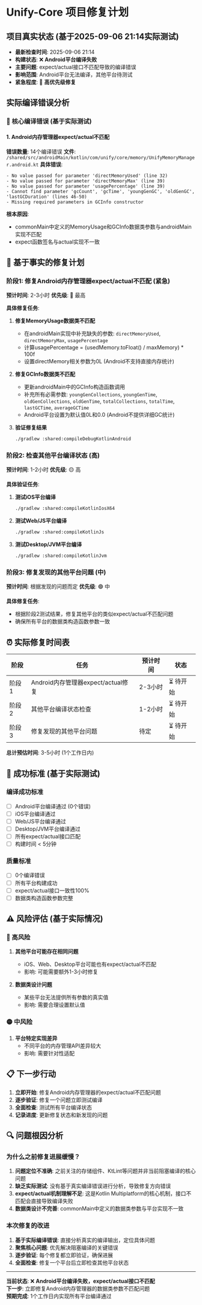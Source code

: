 # Unify-Core 项目修复计划

## 项目真实状态 (基于2025-09-06 21:14实际测试)
- **最新检查时间**: 2025-09-06 21:14
- **构建状态**: ❌ **Android平台编译失败**
- **主要问题**: expect/actual接口不匹配导致的编译错误
- **影响范围**: Android平台无法编译，其他平台待测试
- **紧急程度**: 🔴 **高优先级修复**

## 实际编译错误分析

### 🔴 核心编译错误 (基于实际测试)

#### 1. Android内存管理器expect/actual不匹配
**错误数量**: 14个编译错误
**文件**: `/shared/src/androidMain/kotlin/com/unify/core/memory/UnifyMemoryManager.android.kt`
**具体错误**:
```
- No value passed for parameter 'directMemoryUsed' (line 32)
- No value passed for parameter 'directMemoryMax' (line 39)
- No value passed for parameter 'usagePercentage' (line 39)
- Cannot find parameter 'gcCount', 'gcTime', 'youngGenGC', 'oldGenGC', 'lastGCDuration' (lines 46-50)
- Missing required parameters in GCInfo constructor
```

**根本原因**: 
- commonMain中定义的MemoryUsage和GCInfo数据类参数与androidMain实现不匹配
- expect函数签名与actual实现不一致

## 🔧 基于事实的修复计划

### 阶段1: 修复Android内存管理器expect/actual不匹配 (紧急)
**预计时间**: 2-3小时
**优先级**: 🔴 最高

**具体修复任务**:
1. **修复MemoryUsage数据类不匹配**
   - 在androidMain实现中补充缺失的参数: `directMemoryUsed`, `directMemoryMax`, `usagePercentage`
   - 计算usagePercentage = (usedMemory.toFloat() / maxMemory) * 100f
   - 设置directMemory相关参数为0L (Android不支持直接内存统计)

2. **修复GCInfo数据类不匹配**
   - 更新androidMain中的GCInfo构造函数调用
   - 补充所有必需参数: `youngGenCollections`, `youngGenTime`, `oldGenCollections`, `oldGenTime`, `totalCollections`, `totalTime`, `lastGCTime`, `averageGCTime`
   - Android平台设置为默认值0L和0.0 (Android不提供详细GC统计)

3. **验证修复结果**
   ```bash
   ./gradlew :shared:compileDebugKotlinAndroid
   ```

### 阶段2: 检查其他平台编译状态 (高)
**预计时间**: 1-2小时
**优先级**: 🟡 高

**具体验证任务**:
1. **测试iOS平台编译**
   ```bash
   ./gradlew :shared:compileKotlinIosX64
   ```

2. **测试Web/JS平台编译**
   ```bash
   ./gradlew :shared:compileKotlinJs
   ```

3. **测试Desktop/JVM平台编译**
   ```bash
   ./gradlew :shared:compileKotlinJvm
   ```

### 阶段3: 修复发现的其他平台问题 (中)
**预计时间**: 根据发现的问题而定
**优先级**: 🟢 中

**具体修复任务**:
- 根据阶段2测试结果，修复其他平台的类似expect/actual不匹配问题
- 确保所有平台的数据类构造函数参数一致

## ⏰ 实际修复时间表

| 阶段 | 任务 | 预计时间 | 状态 |
|------|------|----------|---------|
| 阶段1 | Android内存管理器expect/actual修复 | 2-3小时 | ⏳ 待开始 |
| 阶段2 | 其他平台编译状态检查 | 1-2小时 | ⏳ 待开始 |
| 阶段3 | 修复发现的其他平台问题 | 待定 | ⏳ 待开始 |

**总计预估时间**: 3-5小时 (1个工作日内)

## 🎯 成功标准 (基于实际测试)

### 编译成功标准
- [ ] Android平台编译通过 (0个错误)
- [ ] iOS平台编译通过
- [ ] Web/JS平台编译通过  
- [ ] Desktop/JVM平台编译通过
- [ ] 所有expect/actual接口匹配
- [ ] 构建时间 < 5分钟

### 质量标准
- [ ] 0个编译错误
- [ ] 所有平台构建成功
- [ ] expect/actual接口一致性100%
- [ ] 数据类构造函数参数完整

## ⚠️ 风险评估 (基于实际情况)

### 🔴 高风险
1. **其他平台可能存在相同问题**
   - iOS、Web、Desktop平台可能也有expect/actual不匹配
   - 影响: 可能需要额外1-3小时修复

2. **数据类设计问题**
   - 某些平台无法提供所有参数的真实值
   - 影响: 需要合理设置默认值

### 🟡 中风险  
1. **平台特定实现差异**
   - 不同平台的内存管理API差异较大
   - 影响: 需要针对性适配

## 📋 下一步行动

1. **立即开始**: 修复Android内存管理器的expect/actual不匹配问题
2. **逐步验证**: 修复一个问题立即测试编译
3. **全面检查**: 测试所有平台编译状态
4. **记录进度**: 更新修复状态和新发现的问题

## 🔍 问题根因分析

### 为什么之前修复进展缓慢？
1. **问题定位不准确**: 之前关注的存储组件、KtLint等问题并非当前阻塞编译的核心问题
2. **缺乏实际测试**: 没有基于真实编译错误进行分析，导致修复方向错误
3. **expect/actual机制理解不足**: 这是Kotlin Multiplatform的核心机制，接口不匹配会直接导致编译失败
4. **数据类设计不完善**: commonMain中定义的数据类参数与平台实现不一致

### 本次修复的改进
1. **基于实际编译错误**: 直接分析真实的编译输出，定位具体问题
2. **聚焦核心问题**: 优先解决阻塞编译的关键错误
3. **逐步验证**: 每个修复都立即验证，确保进展
4. **全面检查**: 修复一个平台后立即检查其他平台状态

---

**当前状态**: ❌ **Android平台编译失败，expect/actual接口不匹配**  
**下一步**: 立即修复Android内存管理器的数据类参数不匹配问题  
**预期完成**: 1个工作日内实现所有平台编译通过
